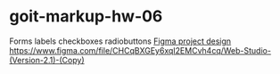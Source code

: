 # goit-markup-hw-06
Forms labels checkboxes radiobuttons
<a href="https://www.figma.com/file/CHCqBXGEy6xqI2EMCvh4cq/Web-Studio-(Version-2.1)-(Copy)?node-id=1%3A95" alt="Figma project design" target="_blank">Figma project design</a>
https://www.figma.com/file/CHCqBXGEy6xqI2EMCvh4cq/Web-Studio-(Version-2.1)-(Copy)

